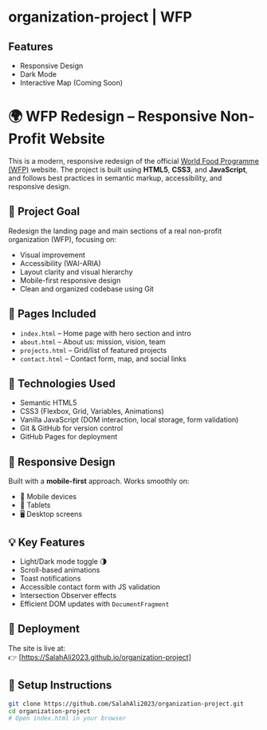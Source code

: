 # organization-project | WFP

## Features  
-  Responsive Design  
-  Dark Mode  
-  Interactive Map (Coming Soon)  

# 🌍 WFP Redesign – Responsive Non-Profit Website

This is a modern, responsive redesign of the official [World Food Programme (WFP)](https://www.wfp.org) website. The project is built using **HTML5**, **CSS3**, and **JavaScript**, and follows best practices in semantic markup, accessibility, and responsive design.

## 🎯 Project Goal

Redesign the landing page and main sections of a real non-profit organization (WFP), focusing on:
- Visual improvement
- Accessibility (WAI-ARIA)
- Layout clarity and visual hierarchy
- Mobile-first responsive design
- Clean and organized codebase using Git

## 📄 Pages Included
- `index.html` – Home page with hero section and intro
- `about.html` – About us: mission, vision, team
- `projects.html` – Grid/list of featured projects
- `contact.html` – Contact form, map, and social links

## 🧰 Technologies Used
- Semantic HTML5
- CSS3 (Flexbox, Grid, Variables, Animations)
- Vanilla JavaScript (DOM interaction, local storage, form validation)
- Git & GitHub for version control
- GitHub Pages for deployment

## 📱 Responsive Design
Built with a **mobile-first** approach. Works smoothly on:
- 📱 Mobile devices
- 📱 Tablets
- 🖥️ Desktop screens

## 💡 Key Features
- Light/Dark mode toggle 🌗
- Scroll-based animations
- Toast notifications
- Accessible contact form with JS validation
- Intersection Observer effects
- Efficient DOM updates with `DocumentFragment`

## 🚀 Deployment
The site is live at:  
👉 [https://SalahAli2023.github.io/organization-project]

## 📌 Setup Instructions
```bash
git clone https://github.com/SalahAli2023/organization-project.git
cd organization-project
# Open index.html in your browser
